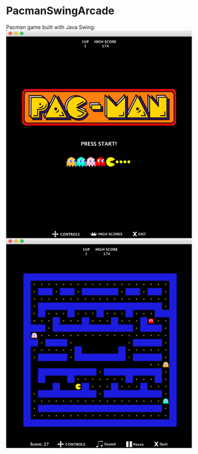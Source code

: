 # PacmanSwingArcade
Pacman game built with Java Swing:
![Screen Shot of home](/screenShotHome.png?raw=true "Home")
![Screen Shot of game](/screenShotGame.png?raw=true "Game")